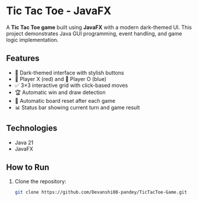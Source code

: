# Tic Tac Toe - JavaFX

A **Tic Tac Toe game** built using **JavaFX** with a modern dark-themed UI. This project demonstrates Java GUI programming, event handling, and game logic implementation.

## Features

- 🎨 Dark-themed interface with stylish buttons  
- 🔴 Player X (red) and 🔵 Player O (blue)  
- ✅ 3×3 interactive grid with click-based moves  
- 🏆 Automatic win and draw detection  
- 🔄 Automatic board reset after each game  
- 📊 Status bar showing current turn and game result  


## Technologies

- Java 21  
- JavaFX  

## How to Run

1. Clone the repository:  
   ```bash
   git clone https://github.com/Devanshi08-pandey/TicTacToe-Game.git


